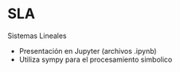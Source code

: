 # SLA
Sistemas Lineales 
* Presentación en Jupyter (archivos .ipynb)
* Utiliza sympy para el procesamiento simbolico

